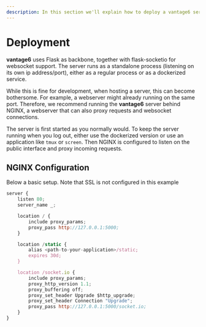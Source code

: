 ```yaml
---
description: In this section we'll explain how to deploy a vantage6 server.
---
```


# Deployment

**vantage6** uses Flask as backbone, together with flask-socketio for websocket support. The server runs as a standalone process \(listening on its own ip address/port\), either as a regular process or as a dockerized service. 

While this is fine for development, when hosting a server, this can become bothersome. For example, a webserver might already running on the same port. Therefore, we recommend running the **vantage6** server behind NGINX, a webserver that can also proxy requests and websocket connections.

The server is first started as you normally would. To keep the server running when you log out, either use the dockerized version or use an application like `tmux` or `screen`. Then NGINX is configured to listen on the public interface and proxy incoming requests.

## NGINX Configuration

Below a basic setup. Note that SSL is not configured in this example

```javascript
server {
    listen 80;
    server_name _;

    location / {
        include proxy_params;
        proxy_pass http://127.0.0.1:5000;
    }

    location /static {
        alias <path-to-your-application>/static;
        expires 30d;
    }

    location /socket.io {
        include proxy_params;
        proxy_http_version 1.1;
        proxy_buffering off;
        proxy_set_header Upgrade $http_upgrade;
        proxy_set_header Connection "Upgrade";
        proxy_pass http://127.0.0.1:5000/socket.io;
    }
}
```

